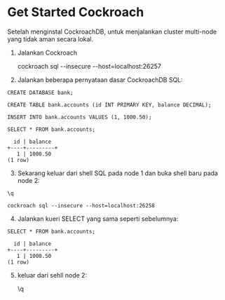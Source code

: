 # Get Started Cockroach
Setelah menginstal CockroachDB, untuk menjalankan cluster multi-node yang tidak aman secara lokal.

1. Jalankan Cockroach

    cockroach sql --insecure --host=localhost:26257

2. Jalankan beberapa pernyataan dasar CockroachDB SQL:

```
CREATE DATABASE bank;

CREATE TABLE bank.accounts (id INT PRIMARY KEY, balance DECIMAL);

INSERT INTO bank.accounts VALUES (1, 1000.50);

SELECT * FROM bank.accounts;

  id | balance
+----+---------+
   1 | 1000.50
(1 row)
```

3. Sekarang keluar dari shell SQL pada node 1 dan buka shell baru pada node 2:

```
\q

cockroach sql --insecure --host=localhost:26258

```
4. Jalankan kueri SELECT yang sama seperti sebelumnya:
```
SELECT * FROM bank.accounts;

  id | balance
+----+---------+
   1 | 1000.50
(1 row)

```

5. keluar dari sehll node 2:
    
    \q

